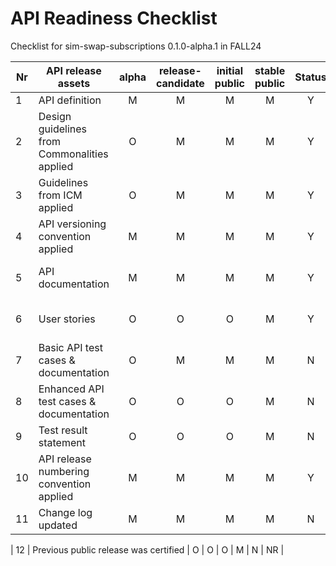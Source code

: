 # API Readiness Checklist

Checklist for sim-swap-subscriptions 0.1.0-alpha.1 in FALL24


| Nr | API release assets  | alpha | release-candidate |  initial<br>public | stable<br> public | Status | Comments |
|----|----------------------------------------------|:-----:|:-----------------:|:-------:|:------:|:----:|:----:|
|  1 | API definition                               |   M   |         M         |    M    |    M   |  Y   |  [link](code/API_definitions/sim-swap-subscriptions.yaml) |
|  2 | Design guidelines from Commonalities applied |   O   |         M         |    M    |    M   |  Y   |  Y     |
|  3 | Guidelines from ICM applied                  |   O   |         M         |    M    |    M   |  Y   |  Y  |
|  4 | API versioning convention applied            |   M   |         M         |    M    |    M   |  Y   |  Y  |
|  5 | API documentation                            |   M   |         M         |    M    |    M   |  Y   | contained in API definition |
|  6 | User stories                                 |   O   |         O         |    O    |    M   |  Y   | Not Relevant (NR)   |
|  7 | Basic API test cases & documentation         |   O   |         M         |    M    |    M   |  N   | NR |
|  8 | Enhanced API test cases & documentation      |   O   |         O         |    O    |    M   |  N   | NR    |
|  9 | Test result statement                        |   O   |         O         |    O    |    M   |  N   | NR   |
| 10 | API release numbering convention applied     |   M   |         M         |    M    |    M   |  Y   |  Y    |
| 11 | Change log updated                           |   M   |         M         |    M    |    M   |  N   | [link](/CHANGELOG.md) |

| 12 | Previous public release was certified        |   O   |         O         |    O    |    M   |  N   | NR    | 